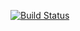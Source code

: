 [![Build Status](https://travis-ci.org/balanced/blumpkin.svg)](https://travis-ci.org/balanced/blumpkin)
